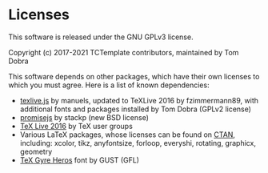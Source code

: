 # Licenses

This software is released under the GNU GPLv3 license.

Copyright (c) 2017-2021 TCTemplate contributors, maintained by Tom Dobra

This software depends on other packages, which have their own licenses to which you must agree. Here is a list of known dependencies:

* [texlive.js](https://github.com/fzimmermann89/texlive.js) by manuels, updated to TeXLive 2016 by fzimmermann89, with additional fonts and packages installed by Tom Dobra (GPLv2 license)
* [promisejs](https://github.com/stackp/promisejs) by stackp (new BSD license)
* [TeX Live 2016](https://www.tug.org/texlive/) by TeX user groups
* Various LaTeX packages, whose licenses can be found on [CTAN](https://www.ctan.org), including: xcolor, tikz, anyfontsize, forloop, everyshi, rotating, graphicx, geometry
* [TeX Gyre Heros](https://www.ctan.org/pkg/tex-gyre-heros) font by GUST (GFL)
